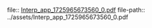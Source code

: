 file:: [Interp_app_1725965673560_0.pdf](../assets/Interp_app_1725965673560_0.pdf)
file-path:: ../assets/Interp_app_1725965673560_0.pdf

